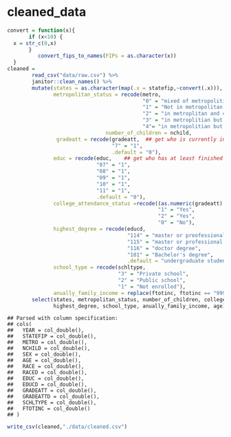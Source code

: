 cleaned\_data
================

``` r
convert = function(x){
       if (x<10) {
  x = str_c(0,x) 
       }
          convert_fips_to_names(FIPs = as.character(x)) 
  }
cleaned = 
        read_csv("data/raw.csv") %>% 
        janitor::clean_names() %>% 
        mutate(states = as.character(map(.x = statefip,~convert(.x))), ##output is a list, convert to  characters
               metropolitan_status = recode(metro, 
                                            "0" = "mixed of metropolitian status", 
                                            "1" = "Not in metropolitan area",
                                            "2" = "in metroplitan and central city",
                                            "3" = "in metroplitian but not in central city",
                                            "4"= "in metropolitian but mixed of central city"),
                                number_of_children = nchild,
                gradeatt = recode(gradeatt,  ## get who is currently in his/her freshman year
                                  "7" = "1",
                                  .default = "0"),
               educ = recode(educ,    ## get who has at least finished the freshman year
                             "07" = "1",
                             "08" = "1",
                             "09" = "1",
                             "10" = "1",
                             "11" = "1",
                             .default = "0"),
               college_attendance_status =recode((as.numeric(gradeatt) + as.numeric(educ)), 
                                                 "1" = "Yes",
                                                 "2" = "Yes",
                                                 "0" = "No"),
               highest_degree = recode(educd, 
                                       "114" = "master or preofessional degree",
                                       "115" = "master or professional degree",
                                       "116" = "doctor degree",
                                       "101" = "Bachelor's degree",
                                       .default = "undergraduate student or below"),
               school_type = recode(schltype,
                                    "3" = "Private school",
                                    "2" = "Public school",
                                    "1" = "Not enrolled"),
               anually_family_income = replace(ftotinc, ftotinc == "9999999", NA)) %>% 
        select(states, metropolitan_status, number_of_children, college_attendance_status,
               highest_degree, school_type, anually_family_income, age)
```

    ## Parsed with column specification:
    ## cols(
    ##   YEAR = col_double(),
    ##   STATEFIP = col_double(),
    ##   METRO = col_double(),
    ##   NCHILD = col_double(),
    ##   SEX = col_double(),
    ##   AGE = col_double(),
    ##   RACE = col_double(),
    ##   RACED = col_double(),
    ##   EDUC = col_double(),
    ##   EDUCD = col_double(),
    ##   GRADEATT = col_double(),
    ##   GRADEATTD = col_double(),
    ##   SCHLTYPE = col_double(),
    ##   FTOTINC = col_double()
    ## )

``` r
write_csv(cleaned,"./data/cleaned.csv")
```
